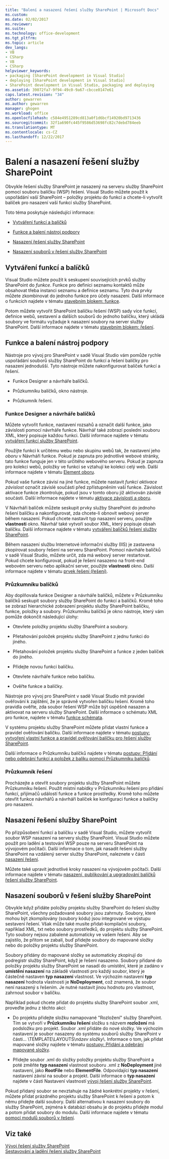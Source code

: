 ```yaml
---
title: "Balení a nasazení řešení služby SharePoint | Microsoft Docs"
ms.custom: 
ms.date: 02/02/2017
ms.reviewer: 
ms.suite: 
ms.technology: office-development
ms.tgt_pltfrm: 
ms.topic: article
dev_langs:
- VB
- CSharp
- VB
- CSharp
helpviewer_keywords:
- packaging [SharePoint development in Visual Studio]
- deploying [SharePoint development in Visual Studio]
- SharePoint development in Visual Studio, packaging and deploying
ms.assetid: 39072fa7-9f94-49c0-9a67-cbcce0147e61
caps.latest.revision: "34"
author: gewarren
ms.author: gewarren
manager: ghogen
ms.workload: office
ms.openlocfilehash: c584e4951289cd813a0f1d6bcf14920bd9713436
ms.sourcegitcommit: 32f1a690fc445f9586d53698fc82c7debd784eeb
ms.translationtype: MT
ms.contentlocale: cs-CZ
ms.lasthandoff: 12/22/2017
---
```

# <a name="packaging-and-deploying-sharepoint-solutions"></a>Balení a nasazení řešení služby SharePoint
  Obvykle řešení služby SharePoint je nasazený na serveru služby SharePoint pomocí souboru balíčku (WSP) řešení. Visual Studio můžete použít k uspořádání vaší SharePoint – položky projektu do funkcí a chcete-li vytvořit balíček pro nasazení vaší funkcí služby SharePoint.  
  
 Toto téma poskytuje následující informace:  
  
-   [Vytváření funkcí a balíčků](#Creating)  
  
-   [Funkce a balení nástroj podpory](#Tools)  
  
-   [Nasazení řešení služby SharePoint](#Deploying)  
  
-   [Nasazení souborů v řešení služby SharePoint](#DeployingFiles)  
  
##  <a name="Creating"></a>Vytváření funkcí a balíčků  
 Visual Studio můžete použít k seskupení souvisejících prvků služby SharePoint do *funkce*. Funkce pro definici seznamu kontaktů může obsahovat třeba instanci seznamu a definice seznamu. Tyto dva prvky můžete zkombinovat do jednoho funkce pro účely nasazení. Další informace o funkcích najdete v tématu [stavebním blokem: funkce](http://go.microsoft.com/fwlink/?LinkID=169183).  
  
 Potom můžete vytvořit SharePoint balíčku řešení (WSP) sady více funkcí, definice webů, sestavení a dalších souborů do jednoho balíčku, který ukládá soubory ve formátu vyžaduje k nasazení soubory na server služby SharePoint. Další informace najdete v tématu [stavebním blokem: řešení](http://go.microsoft.com/fwlink/?LinkID=169186).  
  
##  <a name="Tools"></a>Funkce a balení nástroj podpory  
 Nástroje pro vývoj pro SharePoint v sadě Visual Studio vám pomůže rychle uspořádání souborů služby SharePoint do funkcí a řešení balíčky pro nasazení jednodušší. Tyto nástroje můžete nakonfigurovat balíček funkcí a řešení.  
  
-   Funkce Designer a návrháře balíčků.  
  
-   Průzkumníku balíčků, okno nástroje.  
  
-   Průzkumník řešení.  
  
### <a name="feature-designer-and-package-designer"></a>Funkce Designer a návrháře balíčků  
 Můžete vytvořit funkce, nastavení rozsahů a označit další funkce, jako závislosti pomocí návrháře funkce. Návrhář také zobrazí poslední souboru XML, který popisuje každou funkci. Další informace najdete v tématu [vytváření funkcí služby SharePoint](../sharepoint/creating-sharepoint-features.md).  
  
 Použijte funkci k určitému webu nebo skupinu webů tak, že nastavení jeho *oboru* v Návrháři funkce. Pokud je zapnuta pro jednotlivé webové stránky, tato funkce funguje jen v této určitého webového serveru. Pokud je zapnuta pro kolekci webů, položky ve funkci se vztahují ke kolekci celý web. Další informace najdete v tématu [Element oboru](http://go.microsoft.com/fwlink/?LinkID=169189).  
  
 Pokud vaše funkce závisí na jiné funkce, můžete nastavit *funkci aktivace závislost* označit závislé součásti před zpřístupněním vaší funkce. Závislost aktivace funkce zkontroluje, pokud jsou v tomto oboru již aktivován závislé součásti. Další informace najdete v tématu [aktivace závislosti a oboru](http://go.microsoft.com/fwlink/?LinkID=169190).  
  
 V Návrháři balíček můžete seskupit prvky služby SharePoint do jednoho řešení balíčku a nakonfigurovat, zda chcete-li obnovit webový server během nasazení. Pokud chcete nastavit typ nasazení serveru, použijte **vlastnosti** okno. Návrhář také vytvoří soubor XML, který popisuje obsah balíčku. Další informace najdete v tématu [vytváření balíčků řešení služby SharePoint](../sharepoint/creating-sharepoint-solution-packages.md).  
  
 Během nasazení službu Internetové informační služby (IIS) je zastavena zkopírovat soubory řešení na serveru SharePoint. Pomocí návrháře balíčků v sadě Visual Studio, můžete určit, zda má webový server restartovat. Pokud chcete konfigurovat, pokud je řešení nasazeno na front-end webovém serveru nebo aplikační server, použijte **vlastnosti** okno. Další informace najdete v tématu [prvek řešení (řešení)](http://go.microsoft.com/fwlink/?LinkID=169191).  
  
### <a name="packaging-explorer"></a>Průzkumníku balíčků  
 Aby doplňovala funkce Designer a návrháře balíčků, můžete v Průzkumníku balíčků seskupit soubory služby SharePoint do funkcí a balíčků. Kromě toho se zobrazí hierarchické zobrazení projektu služby SharePoint balíčku, funkce, položky a soubory. Průzkumníku balíčků je okno nástroje, který vám pomůže dokončit následující úlohy:  
  
-   Otevřete položky projektu služby SharePoint a soubory.  
  
-   Přetahování položek projektu služby SharePoint z jednu funkci do jiného.  
  
-   Přetahování položek projektu služby SharePoint a funkce z jeden balíček do jiného.  
  
-   Přidejte novou funkci balíčku.  
  
-   Otevřete návrháře funkce nebo balíčku.  
  
-   Ověřte funkce a balíčky.  
  
 Nástroje pro vývoj pro SharePoint v sadě Visual Studio mít pravidel ověřování k zajištění, že je správně vytvořen balíčku řešení. Kromě toho pravidla ověřte, zda soubor řešení WSP může být úspěšně nasazen a aktivovat na serveru služby SharePoint. Další informace o schématu XML pro funkce, najdete v tématu [funkce schémata](http://go.microsoft.com/fwlink/?LinkID=169192).  
  
 V systému projektu služby SharePoint můžete přidat vlastní funkce a pravidel ověřování balíčku. Další informace najdete v tématu [postupy: vytvoření vlastní funkce a pravidel ověřování balíčku pro řešení služby SharePoint](../sharepoint/how-to-create-custom-feature-and-package-validation-rules-for-sharepoint-solutions.md).  
  
 Další informace o Průzkumníku balíčků najdete v tématu [postupy: Přidání nebo odebrání funkcí a položek z balíku pomocí Průzkumníku balíčků](../sharepoint/how-to-add-and-remove-features-and-items-to-a-package-by-using-the-packaging-explorer.md).  
  
### <a name="solution-explorer"></a>Průzkumník řešení  
 Procházejte a otevřít soubory projektu služby SharePoint můžete Průzkumníku řešení. Použít místní nabídky v Průzkumníku řešení pro přidání funkcí, přijímačů událostí funkce a funkce prostředky. Kromě toho můžete otevřít funkce návrhářů a návrháři balíček ke konfiguraci funkce a balíčky pro nasazení.  
  
##  <a name="Deploying"></a>Nasazení řešení služby SharePoint  
 Po přizpůsobení funkcí a balíčku v sadě Visual Studio, můžete vytvořit soubor WSP nasazení na servery služby SharePoint. Visual Studio můžete použít pro ladění a testování WSP pouze na serveru SharePoint na vývojovém počítači. Další informace o tom, jak nasadit řešení služby SharePoint na vzdálený server služby SharePoint, naleznete v části [nasazení řešení](http://go.microsoft.com/fwlink/?LinkID=169194).  
  
 Můžete také upravit jednotlivé kroky nasazení na vývojovém počítači. Další informace najdete v tématu [nasazení, publikování a upgradování balíčků řešení služby SharePoint](../sharepoint/deploying-publishing-and-upgrading-sharepoint-solution-packages.md).  
  
##  <a name="DeployingFiles"></a>Nasazení souborů v řešení služby SharePoint  
 Obvykle když přidáte položky projektu služby SharePoint do řešení služby SharePoint, všechny požadované soubory jsou zahrnuty. Soubory, které mohou být zkompilovány (soubory kódu) jsou integrované ve výstupu sestavení řešení. Však může také musíte přidat-kompilační soubory, například XML, txt nebo soubory prostředků, do projektu služby SharePoint. Tyto soubory nejsou zabalené automaticky ve vašem řešení. Aby se zajistilo, že přitom se zabalí, buď přidejte soubory do mapované složky nebo do položky projektu služby SharePoint.  
  
 Soubory přidány do mapované složky se automaticky zkopírují do podregistr služby SharePoint, když je řešení nasazeno. Soubory přidané do položky projektu služby SharePoint se nasadí do umístění, které je zadáno v **umístění nasazení** na základě vlastnosti pro každý soubor, který je částečně nastaven **typ nasazení** vlastnost. Ve výchozím nastavení **typ nasazení** hodnota vlastnosti je **NoDeployment**, což znamená, že soubor není nasazený s řešením. Je nutné nastavit jinou hodnotu pro vlastnost, zahrnout soubor v balíčku.  
  
 Například pokud chcete přidat do projektu služby SharePoint soubor .xml, proveďte jednu z těchto akcí:  
  
-   Do projektu přidejte složku namapované "Rozložení" služby SharePoint. Tím se vytvoří v **Průzkumníku řešení** složku s názvem **rozložení** má podsložku pro projekt. Soubor .xml přidáte do nové složky. Ve výchozím nastavení je soubor nasazeny do systému souborů služby SharePoint v části... \TEMPLATE\LAYOUTS\\*název složky*\\. Informace o tom, jak přidat mapované složky najdete v tématu [postupy: Přidání a odebrání mapované složky](../sharepoint/how-to-add-and-remove-mapped-folders.md).  
  
-   Přidejte soubor .xml do složky položky projektu služby SharePoint a poté změňte **typ nasazení** vlastnost souboru .xml z **NoDeployment** jiné nastavení, jako **RootFile** nebo **ElementFile**. Odpovídající **typ nasazení** nastavení závisí na soubor a projekt. Další informace o **typ nasazení** najdete v části Nastavení vlastností [vývoj řešení služby SharePoint](../sharepoint/developing-sharepoint-solutions.md).  
  
 Pokud přidaný soubor se nevztahuje na žádné konkrétní projekty v řešení, můžete přidat prázdného projektu služby SharePoint k řešení a potom k němu přidejte další soubory. Další alternativou k nasazení soubory do služby SharePoint, zejména k databázi obsahu je do projektu přidejte modul a potom přidat soubory do modulu. Další informace najdete v tématu [pomocí modulů souborů v řešení](../sharepoint/using-modules-to-include-files-in-the-solution.md).  
  
## <a name="see-also"></a>Viz také  
 [Vývoj řešení služby SharePoint](../sharepoint/developing-sharepoint-solutions.md)   
 [Sestavování a ladění řešení služby SharePoint](../sharepoint/building-and-debugging-sharepoint-solutions.md)  
  
  